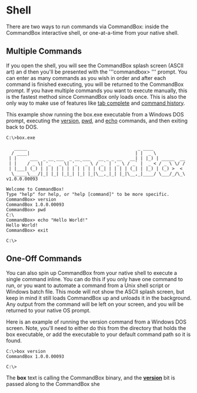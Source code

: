 # Shell

There are two ways to run commands via CommandBox: inside the CommandBox interactive
shell, or one-at-a-time from your native shell.

## Multiple Commands

If you open the shell, you will see the CommandBox splash screen (ASCII
art) an d then you'll be presented with the '''commandbox\> ''' prompt.
You can enter as many commands as you wish in order and after each
command is finished executing, you will be returned to the CommandBox
prompt. If you have multiple commands you want to execute manually, this
is the fastest method since CommandBox only loads once. This is also the
only way to make use of features like [tab complete][] and [command
history][].

This example show running the box.exe executable from a Windows DOS
prompt, executing the [version][], [pwd][], and [echo][] commands, and
then exiting back to DOS.

``` {.javascript}
C:\>box.exe

   _____                                          _ ____            
  / ____|                                        | |  _ \           
 | |     ___  _ __ ___  _ __ ___   __ _ _ __   __| | |_) | _____  __
 | |    / _ \| '_ ` _ \| '_ ` _ \ / _` | '_ \ / _` |  _ < / _ \ \/ /
 | |___| (_) | | | | | | | | | | | (_| | | | | (_| | |_) | (_) >  < 
  \_____\___/|_| |_| |_|_| |_| |_|\__,_|_| |_|\__,_|____/ \___/_/\_\  v1.0.0.00093

Welcome to CommandBox!
Type "help" for help, or "help [command]" to be more specific.
CommandBox> version
CommandBox 1.0.0.00093
CommandBox> pwd
C:\
CommandBox> echo "Hello World!"
Hello World!
CommandBox> exit

C:\>
```

One-Off Commands
----------------

You can also spin up CommandBox from your native shell to execute a
single command inline. You can do this if you only have one command to
run, or you want to automate a command from a Unix shell script or
Windows batch file. This mode will not show the ASCII splash screen, but
keep in mind it still loads CommandBox up and unloads it in the
background. Any output from the command will be left on your screen, and
you will be returned to your native OS prompt.

Here is an example of running the version command from a Windows DOS
screen. Note, you'll need to either do this from the directory that
holds the box executable, or add the executable to your default command
path so it is found.

``` {.javascript}
C:\>box version
CommandBox 1.0.0.00093

C:\>
```

The **box** text is calling the CommandBox binary, and the
**[version][]** bit is passed along to the CommandBox she

  [tab complete]: http://www.ortussolutions.com/products/commandbox/docs/current/usage/tab-completion
  [command history]: http://www.ortussolutions.com/products/commandbox/docs/current/usage/history
  [version]: http://apidocs.ortussolutions.com/commandbox/1.0.0/index.html?commandbox/system/commands/version.html
  [pwd]: http://apidocs.ortussolutions.com/commandbox/1.0.0/index.html?commandbox/system/commands/pwd.html
  [echo]: http://apidocs.ortussolutions.com/commandbox/1.0.0/index.html?commandbox/system/commands/echo.html